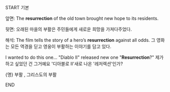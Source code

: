 START
기본

앞면:
The **resurrection** of the old town brought new hope to its residents.

뒷면:
오래된 마을의 부활은 주민들에게 새로운 희망을 가져다주었다.

해석:
The film tells the story of a hero’s **resurrection** against all odds.
그 영화는 모든 역경을 딛고 영웅이 부활하는 이야기를 담고 있다.

I wanted to do this one... "Diablo II" released new one "**Resurrection**?"
제가 하고 싶었던 건 그거예요 '디아블로 II'새로 나온 '레저렉션'인가?

{명} 부활 , 그리스도의 부활

<!--ID: 1740737819915-->
END